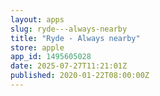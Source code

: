 ```yaml
---
layout: apps
slug: ryde---always-nearby
title: "Ryde - Always nearby"
store: apple
app_id: 1495605028
date: 2025-07-27T11:21:01Z
published: 2020-01-22T08:00:00Z
---
```

